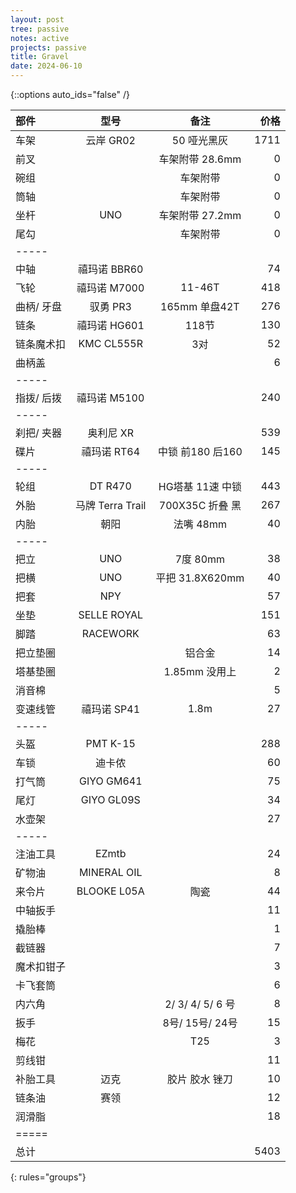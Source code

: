 ```yaml
---
layout: post
tree: passive
notes: active
projects: passive
title: Gravel
date: 2024-06-10
---
```



{::options auto_ids="false" /}


| 部件       | 型号              | 备注             | 价格 |
|:-----------|:-----------------:|:----------------:|-----:|
| 车架       | 云岸 GR02         | 50 哑光黑灰      | 1711 |
| 前叉       |                   | 车架附带 28.6mm  | 0    |
| 碗组       |                   | 车架附带         | 0    |
| 筒轴       |                   | 车架附带         | 0    |
| 坐杆       | UNO               | 车架附带 27.2mm  | 0    |
| 尾勾       |                   | 车架附带         | 0    |
|-----
| 中轴       | 禧玛诺 BBR60      |                  | 74   |
| 飞轮       | 禧玛诺 M7000      | 11-46T           | 418  |
| 曲柄/ 牙盘 | 驭勇 PR3          | 165mm 单盘42T    | 276  |
| 链条       | 禧玛诺 HG601      | 118节            | 130  |
| 链条魔术扣 | KMC CL555R        | 3对              | 52   |
| 曲柄盖     |                   |                  | 6    |
|-----
| 指拨/ 后拨 | 禧玛诺 M5100      |                  | 240  |
|-----
| 刹把/ 夹器 | 奥利尼 XR         |                  | 539  |
| 碟片       | 禧玛诺 RT64       | 中锁 前180 后160 | 145  |
|-----
| 轮组       | DT R470           | HG塔基 11速 中锁 | 443  |
| 外胎       | 马牌 Terra Trail  | 700X35C 折叠 黑  | 267  |
| 内胎       | 朝阳              | 法嘴 48mm        | 40   |
|-----
| 把立       | UNO               | 7度 80mm         | 38   |
| 把横       | UNO               | 平把 31.8X620mm  | 40   |
| 把套       | NPY               |                  | 57   |
| 坐垫       | SELLE ROYAL       |                  | 151  |
| 脚踏       | RACEWORK          |                  | 63   |
| 把立垫圈   |                   | 铝合金           | 14   |
| 塔基垫圈   |                   | 1.85mm 没用上    | 2    |
| 消音棉     |                   |                  | 5    |
| 变速线管   | 禧玛诺 SP41       | 1.8m             | 27   |
|-----
| 头盔       | PMT K-15          |                  | 288  |
| 车锁       | 迪卡侬            |                  | 60   |
| 打气筒     | GIYO GM641        |                  | 75   |
| 尾灯       | GIYO GL09S        |                  | 34   |
| 水壶架     |                   |                  | 27   |
|-----
| 注油工具   | EZmtb             |                  | 24   |
| 矿物油     | MINERAL OIL       |                  | 8    |
| 来令片     | BLOOKE L05A       | 陶瓷             | 44   |
| 中轴扳手   |                   |                  | 11   |
| 撬胎棒     |                   |                  | 1    |
| 截链器     |                   |                  | 7    |
| 魔术扣钳子 |                   |                  | 3    |
| 卡飞套筒   |                   |                  | 6    |
| 内六角     |                   | 2/ 3/ 4/ 5/ 6 号 | 8    |
| 扳手       |                   | 8号/ 15号/ 24号  | 15   |
| 梅花       |                   | T25              | 3    |
| 剪线钳     |                   |                  | 11   |
| 补胎工具   | 迈克              | 胶片 胶水 锉刀   | 10   |
| 链条油     | 赛领              |                  | 12   |
| 润滑脂     |                   |                  | 18   |
|=====
| 总计       |                   |                  | 5403 |
{: rules="groups"}

